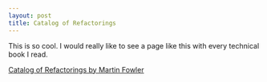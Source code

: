 ```yaml
---
layout: post
title: Catalog of Refactorings
---
```


This is so cool. I would really like to see a page like this with every technical book I read.

<a href="http://www.refactoring.com/catalog/index.html" target="_blank">Catalog of Refactorings by Martin Fowler</a>
